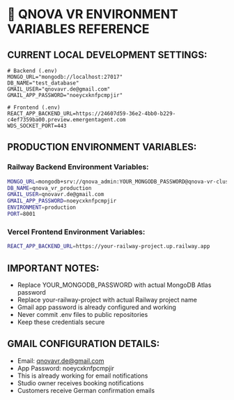 # 🔧 QNOVA VR ENVIRONMENT VARIABLES REFERENCE

## CURRENT LOCAL DEVELOPMENT SETTINGS:
```
# Backend (.env)
MONGO_URL="mongodb://localhost:27017"
DB_NAME="test_database"
GMAIL_USER="qnovavr.de@gmail.com"
GMAIL_APP_PASSWORD="noeycxknfpcmpjir"

# Frontend (.env)
REACT_APP_BACKEND_URL=https://24607d59-36e2-4bb0-b229-c4ef7359ba00.preview.emergentagent.com
WDS_SOCKET_PORT=443
```

## PRODUCTION ENVIRONMENT VARIABLES:

### Railway Backend Environment Variables:
```bash
MONGO_URL=mongodb+srv://qnova_admin:YOUR_MONGODB_PASSWORD@qnova-vr-cluster.xxxxx.mongodb.net/
DB_NAME=qnova_vr_production
GMAIL_USER=qnovavr.de@gmail.com
GMAIL_APP_PASSWORD=noeycxknfpcmpjir
ENVIRONMENT=production
PORT=8001
```

### Vercel Frontend Environment Variables:
```bash
REACT_APP_BACKEND_URL=https://your-railway-project.up.railway.app
```

## IMPORTANT NOTES:
- Replace YOUR_MONGODB_PASSWORD with actual MongoDB Atlas password
- Replace your-railway-project with actual Railway project name
- Gmail app password is already configured and working
- Never commit .env files to public repositories
- Keep these credentials secure

## GMAIL CONFIGURATION DETAILS:
- Email: qnovavr.de@gmail.com
- App Password: noeycxknfpcmpjir
- This is already working for email notifications
- Studio owner receives booking notifications
- Customers receive German confirmation emails